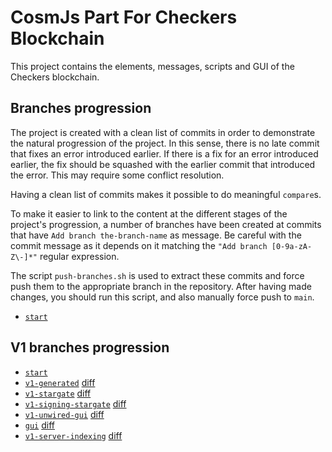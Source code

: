 # CosmJs Part For Checkers Blockchain

This project contains the elements, messages, scripts and GUI of the Checkers blockchain.

## Branches progression

The project is created with a clean list of commits in order to demonstrate the natural progression of the project. In this sense, there is no late commit that fixes an error introduced earlier. If there is a fix for an error introduced earlier, the fix should be squashed with the earlier commit that introduced the error. This may require some conflict resolution.

Having a clean list of commits makes it possible to do meaningful `compare`s.

To make it easier to link to the content at the different stages of the project's progression, a number of branches have been created at commits that have `Add branch the-branch-name` as message. Be careful with the commit message as it depends on it matching the `"Add branch [0-9a-zA-Z\-]*"` regular expression.

The script `push-branches.sh` is used to extract these commits and force push them to the appropriate branch in the repository. After having made changes, you should run this script, and also manually force push to `main`.

* [`start`](https://github.com/cosmos/academy-checkers-ui/tree/start)

## V1 branches progression

* [`start`](https://github.com/cosmos/academy-checkers-ui/tree/start)
* [`v1-generated`](https://github.com/cosmos/academy-checkers-ui/tree/v1-generated) [diff](https://github.com/cosmos/academy-checkers-ui/compare/start...v1-generated)
* [`v1-stargate`](https://github.com/cosmos/academy-checkers-ui/tree/v1-stargate) [diff](https://github.com/cosmos/academy-checkers-ui/compare/v1-generated...v1-stargate)
* [`v1-signing-stargate`](https://github.com/cosmos/academy-checkers-ui/tree/v1-signing-stargate) [diff](https://github.com/cosmos/academy-checkers-ui/compare/v1-stargate...v1-signing-stargate)
* [`v1-unwired-gui`](https://github.com/cosmos/academy-checkers-ui/tree/v1-unwired-gui) [diff](https://github.com/cosmos/academy-checkers-ui/compare/v1-signing-stargate...v1-unwired-gui)
* [`gui`](https://github.com/cosmos/academy-checkers-ui/tree/v1-gui) [diff](https://github.com/cosmos/academy-checkers-ui/compare/v1-unwired-gui...v1-gui)
* [`v1-server-indexing`](https://github.com/cosmos/academy-checkers-ui/tree/v1-server-indexing) [diff](https://github.com/cosmos/academy-checkers-ui/compare/v1-gui...v1-server-indexing)
